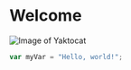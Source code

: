 # Welcome
![Image of Yaktocat](https://octodex.github.com/images/yaktocat.png)
``` javascript
var myVar = "Hello, world!";
```
